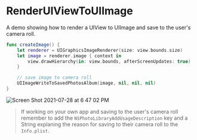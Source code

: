 # RenderUIViewToUIImage

A demo showing how to render a UIView to UIImage and save to the user's camera roll.

```swift 
func createImage() {
    let renderer = UIGraphicsImageRenderer(size: view.bounds.size)
    let image = renderer.image { context in
        view.drawHierarchy(in: view.bounds, afterScreenUpdates: true)
    }

    // save image to camera roll
    UIImageWriteToSavedPhotosAlbum(image, nil, nil, nil)
}
```

![Screen Shot 2021-07-28 at 6 47 02 PM](https://user-images.githubusercontent.com/1819208/127405934-026bc164-f9d9-4330-98bf-26210f8d93ec.png)

> If working on your own app and saving to the user's camera roll remember to add the `NSPhotoLibraryAddUsageDescription` key and a String explaning the reason for saving to their camera roll to the `Info.plist`.
